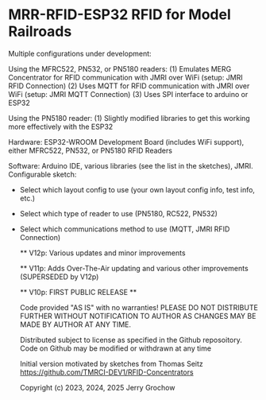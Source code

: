 # MRR-RFID-ESP32 RFID for Model Railroads
Multiple configurations under development:

Using the MFRC522, PN532, or PN5180 readers:
(1) Emulates MERG Concentrator for RFID communication with JMRI over WiFi (setup: JMRI RFID Connection)
(2) Uses MQTT for RFID communication with JMRI over WiFi (setup: JMRI MQTT Connection)
(3) Uses SPI interface to arduino or ESP32

Using the PN5180 reader:
(1) Slightly modified libraries to get this working more effectively with the ESP32

Hardware:  ESP32-WROOM Development Board (includes WiFi support), either MFRC522, PN532, or PN5180 RFID Readers

Software:  Arduino IDE, various libraries (see the list in the sketches), JMRI. Configurable sketch:
- Select which layout config to use (your own layout config info, test info, etc.)
- Select which type of reader to use (PN5180, RC522, PN532)
- Select which communications method to use (MQTT, JMRI RFID Connection)

  ** V12p: Various updates and minor improvements
  
  ** V11p: Adds Over-The-Air updating and various other improvements (SUPERSEDED by V12p)

  ** V10p: FIRST PUBLIC RELEASE **
  
  Code provided "AS IS" with no warranties! PLEASE DO NOT DISTRIBUTE FURTHER WITHOUT NOTIFICATION TO AUTHOR
   AS CHANGES MAY BE MADE BY AUTHOR AT ANY TIME.
  
  Distributed subject to license as specified in the Github reposoitory. Code on Github may be modified or withdrawn at any time

  Initial version motivated by sketches from Thomas Seitz https://github.com/TMRCI-DEV1/RFID-Concentrators

  Copyright (c) 2023, 2024, 2025 Jerry Grochow

